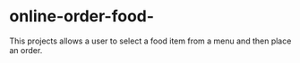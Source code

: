 # online-order-food-
This projects allows a user to select a food item from a menu and then place an order.
